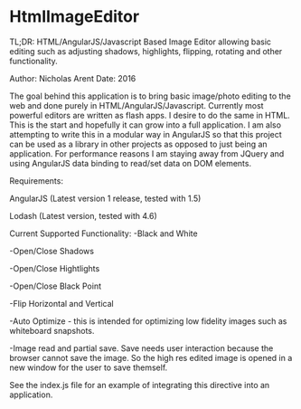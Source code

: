# HtmlImageEditor
TL;DR: HTML/AngularJS/Javascript Based Image Editor allowing basic editing such as adjusting shadows, highlights, flipping, rotating and other functionality.

Author: Nicholas Arent
Date: 2016

The goal behind this application is to bring basic image/photo editing to the web and done purely in HTML/AngularJS/Javascript. Currently most powerful editors are written as flash apps. I desire to do the same in HTML.
This is the start and hopefully it can grow into a full application. I am also attempting to write this in a modular way in AngularJS so that this project can be used as a library in other projects as opposed to just being an application. For performance reasons I am staying away from JQuery and using AngularJS data binding to read/set data on DOM elements.

Requirements:

AngularJS (Latest version 1 release, tested with 1.5)

Lodash (Latest version, tested with 4.6)

Current Supported Functionality:
-Black and White

-Open/Close Shadows

-Open/Close Hightlights

-Open/Close Black Point

-Flip Horizontal and Vertical

-Auto Optimize - this is intended for optimizing low fidelity images such as whiteboard snapshots.

-Image read and partial save. Save needs user interaction because the browser cannot save the image. So the high res edited image is opened in a new window for the user to save themself.

See the index.js file for an example of integrating this directive into an application.
